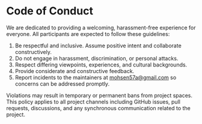 # Code of Conduct

We are dedicated to providing a welcoming, harassment-free experience for everyone. All participants are expected to follow these
guidelines:

1. Be respectful and inclusive. Assume positive intent and collaborate constructively.
2. Do not engage in harassment, discrimination, or personal attacks.
3. Respect differing viewpoints, experiences, and cultural backgrounds.
4. Provide considerate and constructive feedback.
5. Report incidents to the maintainers at <mohsen57a@gmail.com> so concerns can be addressed promptly.

Violations may result in temporary or permanent bans from project spaces. This policy applies to all project channels including
GitHub issues, pull requests, discussions, and any synchronous communication related to the project.
